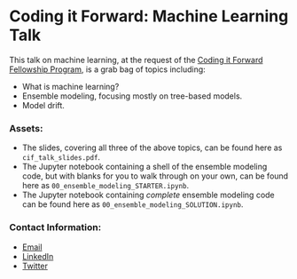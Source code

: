 # Coding it Forward: Machine Learning Talk

This talk on machine learning, at the request of the [Coding it Forward Fellowship Program](https://www.codingitforward.com/), is a grab bag of topics including:
- What is machine learning?
- Ensemble modeling, focusing mostly on tree-based models.
- Model drift.

### Assets:
- The slides, covering all three of the above topics, can be found here as `cif_talk_slides.pdf`.
- The Jupyter notebook containing a shell of the ensemble modeling code, but with blanks for you to walk through on your own, can be found here as `00_ensemble_modeling_STARTER.ipynb`.
- The Jupyter notebook containing _complete_ ensemble modeling code can be found here as `00_ensemble_modeling_SOLUTION.ipynb`.

### Contact Information:
- [Email](mailto:matt@betavector.com)
- [LinkedIn](https://www.linkedin.com/in/MatthewBrems)
- [Twitter](https://www.twitter.com/MatthewBrems)

